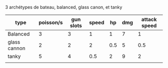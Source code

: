 3 archétypes de bateau, balanced, glass   canon, et tanky

 

| type         | poisson/s | gun  slots | speed | hp  | dmg | attack speed |
| ------------ | --------- | ---------- | ----- | --- | --- | ------------ |
| Balanced     | 3         | 3          | 1     | 1   | 7   | 1            |
| glass cannon | 2         | 2          | 2     | 0.5 | 5   | 0.5          |
| tanky        | 5         | 4          | 0.5   | 2   | 9   | 2            |
|              |           |            |       |     |     |              |
